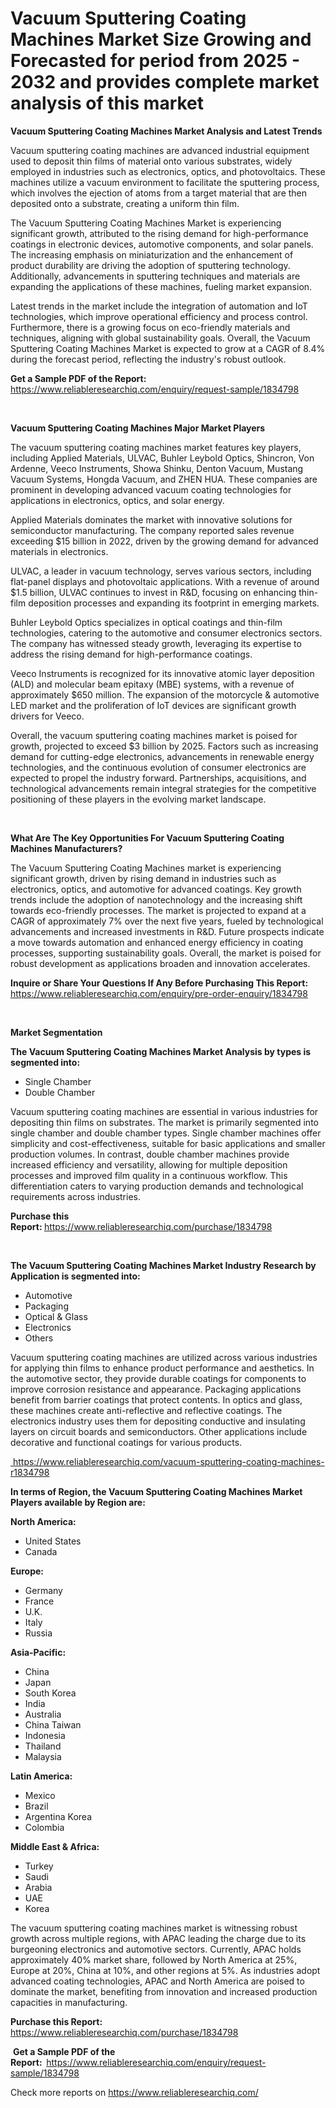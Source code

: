 <p><h1>Vacuum Sputtering Coating Machines Market Size Growing and Forecasted for period from 2025 - 2032 and provides complete market analysis of this market</h1></p><p><strong>Vacuum Sputtering Coating Machines Market Analysis and Latest Trends</strong></p>
<p><p>Vacuum sputtering coating machines are advanced industrial equipment used to deposit thin films of material onto various substrates, widely employed in industries such as electronics, optics, and photovoltaics. These machines utilize a vacuum environment to facilitate the sputtering process, which involves the ejection of atoms from a target material that are then deposited onto a substrate, creating a uniform thin film.</p><p>The Vacuum Sputtering Coating Machines Market is experiencing significant growth, attributed to the rising demand for high-performance coatings in electronic devices, automotive components, and solar panels. The increasing emphasis on miniaturization and the enhancement of product durability are driving the adoption of sputtering technology. Additionally, advancements in sputtering techniques and materials are expanding the applications of these machines, fueling market expansion.</p><p>Latest trends in the market include the integration of automation and IoT technologies, which improve operational efficiency and process control. Furthermore, there is a growing focus on eco-friendly materials and techniques, aligning with global sustainability goals. Overall, the Vacuum Sputtering Coating Machines Market is expected to grow at a CAGR of 8.4% during the forecast period, reflecting the industry's robust outlook.</p></p>
<p><strong>Get a Sample PDF of the Report:&nbsp;</strong> <a href="https://www.reliableresearchiq.com/enquiry/request-sample/1834798?utm_campaign=3519&utm_medium=2&utm_source=Github&utm_content=ia&utm_term=26032025&utm_id=vacuum-sputtering-coating-machines">https://www.reliableresearchiq.com/enquiry/request-sample/1834798</a></p>
<p>&nbsp;</p>
<p><strong>Vacuum Sputtering Coating Machines Major Market Players</strong></p>
<p><p>The vacuum sputtering coating machines market features key players, including Applied Materials, ULVAC, Buhler Leybold Optics, Shincron, Von Ardenne, Veeco Instruments, Showa Shinku, Denton Vacuum, Mustang Vacuum Systems, Hongda Vacuum, and ZHEN HUA. These companies are prominent in developing advanced vacuum coating technologies for applications in electronics, optics, and solar energy.</p><p>Applied Materials dominates the market with innovative solutions for semiconductor manufacturing. The company reported sales revenue exceeding $15 billion in 2022, driven by the growing demand for advanced materials in electronics.</p><p>ULVAC, a leader in vacuum technology, serves various sectors, including flat-panel displays and photovoltaic applications. With a revenue of around $1.5 billion, ULVAC continues to invest in R&D, focusing on enhancing thin-film deposition processes and expanding its footprint in emerging markets.</p><p>Buhler Leybold Optics specializes in optical coatings and thin-film technologies, catering to the automotive and consumer electronics sectors. The company has witnessed steady growth, leveraging its expertise to address the rising demand for high-performance coatings.</p><p>Veeco Instruments is recognized for its innovative atomic layer deposition (ALD) and molecular beam epitaxy (MBE) systems, with a revenue of approximately $650 million. The expansion of the motorcycle & automotive LED market and the proliferation of IoT devices are significant growth drivers for Veeco.</p><p>Overall, the vacuum sputtering coating machines market is poised for growth, projected to exceed $3 billion by 2025. Factors such as increasing demand for cutting-edge electronics, advancements in renewable energy technologies, and the continuous evolution of consumer electronics are expected to propel the industry forward. Partnerships, acquisitions, and technological advancements remain integral strategies for the competitive positioning of these players in the evolving market landscape.</p></p>
<p>&nbsp;</p>
<p><strong>What Are The Key Opportunities For Vacuum Sputtering Coating Machines Manufacturers?</strong></p>
<p><p>The Vacuum Sputtering Coating Machines market is experiencing significant growth, driven by rising demand in industries such as electronics, optics, and automotive for advanced coatings. Key growth trends include the adoption of nanotechnology and the increasing shift towards eco-friendly processes. The market is projected to expand at a CAGR of approximately 7% over the next five years, fueled by technological advancements and increased investments in R&D. Future prospects indicate a move towards automation and enhanced energy efficiency in coating processes, supporting sustainability goals. Overall, the market is poised for robust development as applications broaden and innovation accelerates.</p></p>
<p><strong>Inquire or Share Your Questions If Any Before Purchasing This Report:</strong> <a href="https://www.reliableresearchiq.com/enquiry/pre-order-enquiry/1834798?utm_campaign=3519&utm_medium=2&utm_source=Github&utm_content=ia&utm_term=26032025&utm_id=vacuum-sputtering-coating-machines">https://www.reliableresearchiq.com/enquiry/pre-order-enquiry/1834798</a></p>
<p>&nbsp;</p>
<p><strong>Market Segmentation</strong></p>
<p><strong>The Vacuum Sputtering Coating Machines Market Analysis by types is segmented into:</strong></p>
<p><ul><li>Single Chamber</li><li>Double Chamber</li></ul></p>
<p><p>Vacuum sputtering coating machines are essential in various industries for depositing thin films on substrates. The market is primarily segmented into single chamber and double chamber types. Single chamber machines offer simplicity and cost-effectiveness, suitable for basic applications and smaller production volumes. In contrast, double chamber machines provide increased efficiency and versatility, allowing for multiple deposition processes and improved film quality in a continuous workflow. This differentiation caters to varying production demands and technological requirements across industries.</p></p>
<p><strong>Purchase this Report:&nbsp;</strong><a href="https://www.reliableresearchiq.com/purchase/1834798?utm_campaign=3519&utm_medium=2&utm_source=Github&utm_content=ia&utm_term=26032025&utm_id=vacuum-sputtering-coating-machines">https://www.reliableresearchiq.com/purchase/1834798</a></p>
<p>&nbsp;</p>
<p><strong>The Vacuum Sputtering Coating Machines Market Industry Research by Application is segmented into:</strong></p>
<p><ul><li>Automotive</li><li>Packaging</li><li>Optical & Glass</li><li>Electronics</li><li>Others</li></ul></p>
<p><p>Vacuum sputtering coating machines are utilized across various industries for applying thin films to enhance product performance and aesthetics. In the automotive sector, they provide durable coatings for components to improve corrosion resistance and appearance. Packaging applications benefit from barrier coatings that protect contents. In optics and glass, these machines create anti-reflective and reflective coatings. The electronics industry uses them for depositing conductive and insulating layers on circuit boards and semiconductors. Other applications include decorative and functional coatings for various products.</p></p>
<p><a href="https://www.reliableresearchiq.com/vacuum-sputtering-coating-machines-r1834798?utm_campaign=3519&utm_medium=2&utm_source=Github&utm_content=ia&utm_term=26032025&utm_id=vacuum-sputtering-coating-machines">&nbsp;https://www.reliableresearchiq.com/vacuum-sputtering-coating-machines-r1834798</a></p>
<p><strong>In terms of Region, the Vacuum Sputtering Coating Machines Market Players available by Region are:</strong></p>
<p>
    <p> <strong> North America: </strong>
        <ul>
            <li>United States</li>
            <li>Canada</li>
        </ul>
        </p> 
    <p> <strong> Europe: </strong>
        <ul>
            <li>Germany</li>
            <li>France</li>
            <li>U.K.</li>
            <li>Italy</li>
            <li>Russia</li>
        </ul>
        </p> 
    <p> <strong> Asia-Pacific: </strong>
        <ul>
            <li>China</li>
            <li>Japan</li>
            <li>South Korea</li>
            <li>India</li>
            <li>Australia</li>
            <li>China Taiwan</li>
            <li>Indonesia</li>
            <li>Thailand</li>
            <li>Malaysia</li>
        </ul>
        </p> 
    <p> <strong> Latin America: </strong>
        <ul>
            <li>Mexico</li>
            <li>Brazil</li>
            <li>Argentina Korea</li>
            <li>Colombia</li>
        </ul>
        </p> 
    <p> <strong> Middle East & Africa: </strong>
        <ul>
            <li>Turkey</li>
            <li>Saudi</li>
            <li>Arabia</li>
            <li>UAE</li>
            <li>Korea</li>
        </ul>
    </p>
    </p>
<p><p>The vacuum sputtering coating machines market is witnessing robust growth across multiple regions, with APAC leading the charge due to its burgeoning electronics and automotive sectors. Currently, APAC holds approximately 40% market share, followed by North America at 25%, Europe at 20%, China at 10%, and other regions at 5%. As industries adopt advanced coating technologies, APAC and North America are poised to dominate the market, benefiting from innovation and increased production capacities in manufacturing.</p></p>
<p><strong>Purchase this Report: </strong><a href="https://www.reliableresearchiq.com/purchase/1834798?utm_campaign=3519&utm_medium=2&utm_source=Github&utm_content=ia&utm_term=26032025&utm_id=vacuum-sputtering-coating-machines">https://www.reliableresearchiq.com/purchase/1834798</a></p>
<p>&nbsp;<strong>Get a Sample PDF of the Report:&nbsp;&nbsp;</strong><a href="https://www.reliableresearchiq.com/enquiry/request-sample/1834798?utm_campaign=3519&utm_medium=2&utm_source=Github&utm_content=ia&utm_term=26032025&utm_id=vacuum-sputtering-coating-machines">https://www.reliableresearchiq.com/enquiry/request-sample/1834798</a></p>
<p><strong></strong></p>
<p>Check more reports on <a href="https://www.reliableresearchiq.com/?utm_campaign=3519&utm_medium=2&utm_source=Github&utm_content=ia&utm_term=26032025&utm_id=vacuum-sputtering-coating-machines">https://www.reliableresearchiq.com/</a></p>